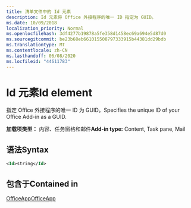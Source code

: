 ```yaml
---
title: 清单文件中的 Id 元素
description: Id 元素将 Office 外接程序的唯一 ID 指定为 GUID。
ms.date: 10/09/2018
localization_priority: Normal
ms.openlocfilehash: 3df4277b19878a5fe358d1458ec69a694e5d87d0
ms.sourcegitcommit: be23b68eb661015508797333915b44381dd29bdb
ms.translationtype: MT
ms.contentlocale: zh-CN
ms.lasthandoff: 06/08/2020
ms.locfileid: "44611783"
---
```

# <a name="id-element"></a><span data-ttu-id="ab9dd-103">Id 元素</span><span class="sxs-lookup"><span data-stu-id="ab9dd-103">Id element</span></span>

<span data-ttu-id="ab9dd-104">指定 Office 外接程序的唯一 ID 为 GUID。</span><span class="sxs-lookup"><span data-stu-id="ab9dd-104">Specifies the unique ID of your Office Add-in as a GUID.</span></span>

<span data-ttu-id="ab9dd-105">**加载项类型：** 内容、任务窗格和邮件</span><span class="sxs-lookup"><span data-stu-id="ab9dd-105">**Add-in type:** Content, Task pane, Mail</span></span>

## <a name="syntax"></a><span data-ttu-id="ab9dd-106">语法</span><span class="sxs-lookup"><span data-stu-id="ab9dd-106">Syntax</span></span>

```XML
<Id>string</Id>
```

## <a name="contained-in"></a><span data-ttu-id="ab9dd-107">包含于</span><span class="sxs-lookup"><span data-stu-id="ab9dd-107">Contained in</span></span>

[<span data-ttu-id="ab9dd-108">OfficeApp</span><span class="sxs-lookup"><span data-stu-id="ab9dd-108">OfficeApp</span></span>](officeapp.md)

